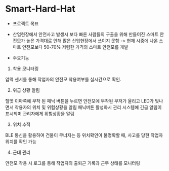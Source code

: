 # Smart-Hard-Hat
- 프로젝트 목표
- 
  산업현장에서 안전사고 발생시 보다 빠른 사람들의 구출을 위해 만들어진 스마트 안전모가 높은 가격대로 인해 많은 산업현장에서 쓰이지 못함
  -> 현재 시중에 나온 스마트 안전모보다 50-70% 저렴한 가격의 스마트 안전모를 개발

- 주요기능
1. 착용 모니터링

압력 센서를 통해 작업자의 안전모 착용여부를 실시간으로 확인.

2. 위급 상황 알림

헬멧 이마쪽에 부착 된 패닉 버튼을 누르면 안전모에 부착된 부저가 울리고 LED가 빛나면서 착용자의 위치 및 위험상황을 알림 
패닉버튼 활성화시 관리 시스템에 긴급 알림이 표시되며 관리자에게 위험상황을 알림

3. 위치 추적

BLE 통신을 활용하여 건물이 무너지는 등 위치확인이 불명확할 때, 사고를 당한 작업자 위치를 확인 가능

4. 근태 관리

안전모 착용 시 로그를 통해 작업자의 출퇴근 기록과 근무 상태를 모니터링 
